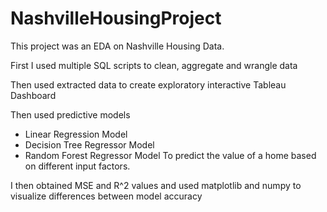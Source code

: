 # NashvilleHousingProject

This project was an EDA on Nashville Housing Data. 

First I used multiple SQL scripts to clean, aggregate and wrangle data

Then used extracted data to create exploratory interactive Tableau Dashboard

Then used predictive models 
- Linear Regression Model
- Decision Tree Regressor Model
- Random Forest Regressor Model
To predict the value of a home based on different input factors.

I then obtained MSE and R^2 values and used matplotlib and numpy to visualize differences between model accuracy
